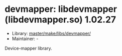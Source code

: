 # devmapper: libdevmapper (libdevmapper.so) 1.02.27
  - Library: [master/make/libs/devmapper/](https://github.com/Freetz-NG/freetz-ng/tree/master/make/libs/devmapper/)
  - Maintainer: -

Device-mapper library.
